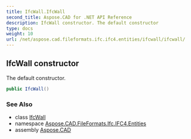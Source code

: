 ```yaml
---
title: IfcWall.IfcWall
second_title: Aspose.CAD for .NET API Reference
description: IfcWall constructor. The default constructor
type: docs
weight: 10
url: /net/aspose.cad.fileformats.ifc.ifc4.entities/ifcwall/ifcwall/
---
```

## IfcWall constructor

The default constructor.

```csharp
public IfcWall()
```

### See Also

* class [IfcWall](../)
* namespace [Aspose.CAD.FileFormats.Ifc.IFC4.Entities](../../ifcwall/)
* assembly [Aspose.CAD](../../../)


